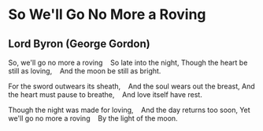 # So We'll Go No More a Roving
## Lord Byron (George Gordon)
So, we'll go no more a roving
   So late into the night,
Though the heart be still as loving,
   And the moon be still as bright.

For the sword outwears its sheath,
   And the soul wears out the breast,
And the heart must pause to breathe,
   And love itself have rest.

Though the night was made for loving,
   And the day returns too soon,
Yet we'll go no more a roving
   By the light of the moon.